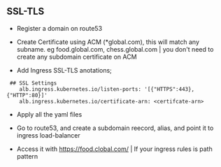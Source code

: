 ## SSL-TLS

- Register a domain on route53

- Create Certificate using ACM (*global.com), this will match any subname. eg food.global.com, chess.global.com | you don't need to create any subdomain certificate on ACM

- Add Ingress SSL-TLS anotations;

```
 ## SSL Settings
    alb.ingress.kubernetes.io/listen-ports: '[{"HTTPS":443}, {"HTTP":80}]'
    alb.ingress.kubernetes.io/certificate-arn: <certifcate-arn>

```
- Apply all the yaml files

- Go to route53, and create a subdomain reecord, alias, and point it to ingress load-balancer

- Access it with https://food.clobal.com/<path> | If your ingress rules is path pattern